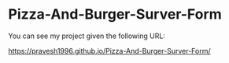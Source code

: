 # Pizza-And-Burger-Surver-Form
You can  see my project given the following URL:

https://pravesh1996.github.io/Pizza-And-Burger-Surver-Form/
